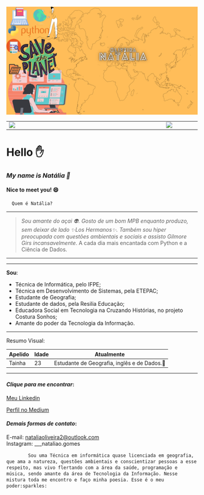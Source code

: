 ![Minha-logo](https://github.com/Natalia-oli/Natalia-oli/blob/main/1.png)

<table>
    <tr>
        <td><img width="400px" align="left" src="https://github-readme-stats.vercel.app/api/top-langs/?username=Natalia-oli&hide=html&layout=compact&theme=buefy" /></td>
        <td><img width="495px" align="left" src="https://github-readme-stats.vercel.app/api?username=Natalia-oli&theme=buefy"/></td>
    </tr>   
</table>
</center> 

# Hello :hand:
### _My name is Natália :dizzy:_
  #### **Nice to meet you!**   :smile: 
  


      Quem é Natália?
**************** 
 > _Sou amante do açai :alien:. Gosto de um bom MPB enquanto produzo, sem deixar de lado :sparkles:Los Hermanos:sparkles:. Também sou hiper preocupada com questões ambientais e sociais e assisto Gilmore Girs incansavelmente_. A cada dia mais encantada com Python e a Ciência de Dados. 
**************** 

**************** 
**Sou**:

+ Técnica de Informática, pelo IFPE;
+ Técnica em Desenvolvimento de Sistemas, pela ETEPAC;
+ Estudante de Geografia;
+ Estudante de dados, pela Resilia Educação;
+ Educadora Social em Tecnologia na Cruzando Histórias, no projeto Costura Sonhos;
+ Amante do poder da Tecnologia da Informação.

**************** 

Resumo Visual:

| Apelido | Idade| Atualmente |
| ---- | ---- | --------- |
| Tainha | 23 | Estudante de Geografia, inglês e de Dados.:yellow_heart:|

**************** 
#### **_Clique para me encontrar_:**
[Meu Linkedin](https://www.linkedin.com/in/natalia-gomes-4542781b1/)<!DOCTYPE HTML/> <br/> 

[Perfil no Medium](https://medium.com/@natalia.gomes/)<!DOCTYPE HTML/> <br/> 

#### **_Demais formas de contato_:**
E-mail: nataliaoliveira2@outlook.com  <!DOCTYPE HTML/> <br/> 
Instagram: ___nataliao.gomes <br/>

            Sou uma Técnica em informática quase licenciada em geografia, que ama a natureza, questões ambientais e conscientizar pessoas a esse respeito, mas vivo flertando com a área da saúde, programação e música, sendo amante da área de Tecnologia da Informação. Nesse mistura toda me encontro e faço minha poesia. Esse é o meu poder:sparkles:

